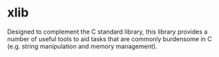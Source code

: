 xlib
====

Designed to complement the C standard library, this library provides a number of useful tools to aid tasks that are commonly burdensome in C (e.g. string manipulation and memory management).

